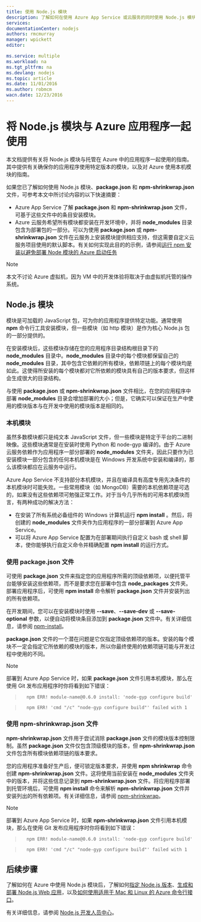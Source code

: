 ```yaml
---
title: 使用 Node.js 模块
description: 了解如何在使用 Azure App Service 或云服务的同时使用 Node.js 模块。
services: 
documentationCenter: nodejs
authors: rmcmurray
manager: wpickett
editor: 

ms.service: multiple
ms.workload: na
ms.tgt_pltfrm: na
ms.devlang: nodejs
ms.topic: article
ms.date: 11/01/2016
ms.author: robmcm
wacn.date: 12/23/2016
---
```


# 将 Node.js 模块与 Azure 应用程序一起使用
本文档提供有关将 Node.js 模块与托管在 Azure 中的应用程序一起使用的指南。其中提供有关确保你的应用程序使用特定版本的模块，以及对 Azure 使用本机模块的指南。

如果您已了解如何使用 Node.js 模块、**package.json** 和 **npm-shrinkwrap.json** 文件，可参考本文中所讨论内容的以下快速摘要：

- Azure App Service 了解 **package.json** 和 **npm-shrinkwrap.json** 文件，可基于这些文件中的条目安装模块。
- Azure 云服务希望所有模块都安装在开发环境中，并将 **node\_modules** 目录包含为部署包的一部分。可以为使用 **package.json** 或 **npm-shrinkwrap.json** 文件在云服务上安装模块提供相应支持，但这需要自定义云服务项目使用的默认脚本。有关如何实现此目的的示例，请参阅[运行 npm 安装以避免部署 Node 模块的 Azure 启动任务](https://github.com/woloski/nodeonazure-blog/blob/master/articles/startup-task-to-run-npm-in-azure.markdown)

> [!NOTE]
> 本文不讨论 Azure 虚拟机，因为 VM 中的开发体验将取决于由虚拟机托管的操作系统。

## Node.js 模块
模块是可加载的 JavaScript 包，可为你的应用程序提供特定功能。通常使用 **npm** 命令行工具安装模块，但一些模块（如 http 模块）是作为核心 Node.js 包的一部分提供的。

在安装模块后，这些模块存储在您的应用程序目录结构根目录下的 **node\_modules** 目录中。**node\_modules** 目录中的每个模块都保留自己的 **node\_modules** 目录，其中包含它依赖的所有模块，依赖项链上的每个模块均是如此。这使得所安装的每个模块都对它所依赖的模块具有自己的版本要求，但这样会生成很大的目录结构。

与使用 **package.json** 或 **npm-shrinkwrap.json** 文件相比，在您的应用程序中部署 **node\_modules** 目录会增加部署的大小；但是，它确实可以保证在生产中使用的模块版本与在开发中使用的模块版本是相同的。

### 本机模块
虽然多数模块都只是纯文本 JavaScript 文件，但一些模块是特定于平台的二进制映像。这些模块通常是在安装时使用 Python 和 node-gyp 编译的。由于 Azure 云服务依赖作为应用程序一部分部署的 **node\_modules** 文件夹，因此只要作为已安装模块一部分包含的任何本机模块是在 Windows 开发系统中安装和编译的，那么该模块都应在云服务中运行。

Azure App Service 不支持部分本机模块，并且在编译具有高度专用先决条件的本机模块时可能失败。一些常用模块（如 MongoDB）需要的本机依赖项是可选的，如果没有这些依赖项可勉强正常工作。对于当今几乎所有的可用本机模块而言，有两种成功的解决方法：

- 在安装了所有系统必备组件的 Windows 计算机运行 **npm install** 。然后，将创建的 **node\_modules** 文件夹作为应用程序的一部分部署到 Azure App Service。
- 可以将 Azure App Service 配置为在部署期间执行自定义 bash 或 shell 脚本，使你能够执行自定义命令并精确配置 **npm install** 的运行方式。

### 使用 package.json 文件
可使用 **package.json** 文件来指定您的应用程序所需的顶级依赖项，以便托管平台能够安装这些依赖项，而不是要求您在部署中包含 **node\_packages** 文件夹。部署应用程序后，可使用 **npm install** 命令解析 **package.json** 文件并安装列出的所有依赖项。

在开发期间，您可以在安装模块时使用 **--save**、**--save-dev** 或 **--save-optional** 参数，以便自动将模块条目添加到 **package.json** 文件中。有关详细信息，请参阅 [npm-install](https://docs.npmjs.com/cli/install)。

**package.json** 文件的一个潜在问题是它仅指定顶级依赖项的版本。安装的每个模块不一定会指定它所依赖的模块的版本，所以你最终使用的依赖项链可能与开发过程中使用的不同。

> [!NOTE]
部署到 Azure App Service 时，如果 <b>package.json</b> 文件引用本机模块，那么在使用 Git 发布应用程序时你将看到如下错误：

>		npm ERR! module-name@0.6.0 install: 'node-gyp configure build'

>		npm ERR! 'cmd "/c" "node-gyp configure build"' failed with 1

### 使用 npm-shrinkwrap.json 文件
**npm-shrinkwrap.json** 文件用于尝试消除 **package.json** 文件的模块版本控制限制。虽然 **package.json** 文件仅包含顶级模块的版本，但 **npm-shrinkwrap.json** 文件包含所有模块依赖项链的版本要求。

您的应用程序准备好生产后，便可锁定版本要求，并使用 **npm shrinkwrap** 命令创建 **npm-shrinkwrap.json** 文件。这将使用当前安装在 **node\_modules** 文件夹中的版本，并将这些信息记录到 **npm-shrinkwrap.json** 文件。将应用程序部署到托管环境后，可使用 **npm install** 命令来解析 **npm-shrinkwrap.json** 文件并安装列出的所有依赖项。有关详细信息，请参阅 [npm-shrinkwrap](https://docs.npmjs.com/cli/shrinkwrap)。

> [!NOTE]
部署到 Azure App Service 时，如果 <b>npm-shrinkwrap.json</b> 文件引用本机模块，那么在使用 Git 发布应用程序时你将看到如下错误：

>		npm ERR! module-name@0.6.0 install: 'node-gyp configure build'

>		npm ERR! 'cmd "/c" "node-gyp configure build"' failed with 1

## 后续步骤
了解如何在 Azure 中使用 Node.js 模块后，了解如何[指定 Node.js 版本]、[生成和部署 Node.js Web 应用](./app-service-web/web-sites-nodejs-develop-deploy-mac.md)，以及[如何使用适用于 Mac 和 Linux 的 Azure 命令行接口]。

有关详细信息，请参阅 [Node.js 开发人员中心](/develop/nodejs/)。

[指定 Node.js 版本]: ./nodejs-specify-node-version-azure-apps.md
[如何使用适用于 Mac 和 Linux 的 Azure 命令行接口]: ./xplat-cli-install.md
[build and deploy a Node.js web Site]:./app-service-web/web-sites-nodejs-develop-deploy-mac.md
[Build and deploy a Node.js application to an Azure Cloud Service]: ./cloud-services/cloud-services-nodejs-develop-deploy-app.md

<!---HONumber=Mooncake_1212_2016-->
